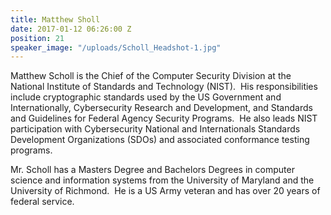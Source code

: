 ```yaml
---
title: Matthew Sholl
date: 2017-01-12 06:26:00 Z
position: 21
speaker_image: "/uploads/Scholl_Headshot-1.jpg"
---
```


Matthew Scholl is the Chief of the Computer Security Division at the National Institute of Standards and Technology (NIST).  His responsibilities include cryptographic standards used by the US Government and Internationally, Cybersecurity Research and Development, and Standards and Guidelines for Federal Agency Security Programs.  He also leads NIST participation with Cybersecurity National and Internationals Standards Development Organizations (SDOs) and associated conformance testing programs.

Mr. Scholl has a Masters Degree and Bachelors Degrees in computer science and information systems from the University of Maryland and the University of Richmond.  He is a US Army veteran and has over 20 years of federal service.